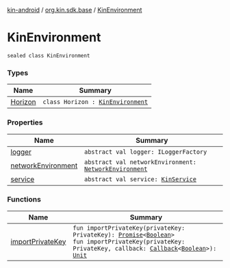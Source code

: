 [kin-android](../../index.md) / [org.kin.sdk.base](../index.md) / [KinEnvironment](./index.md)

# KinEnvironment

`sealed class KinEnvironment`

### Types

| Name | Summary |
|---|---|
| [Horizon](-horizon/index.md) | `class Horizon : `[`KinEnvironment`](./index.md) |

### Properties

| Name | Summary |
|---|---|
| [logger](logger.md) | `abstract val logger: ILoggerFactory` |
| [networkEnvironment](network-environment.md) | `abstract val networkEnvironment: `[`NetworkEnvironment`](../../org.kin.sdk.base.stellar.models/-network-environment/index.md) |
| [service](service.md) | `abstract val service: `[`KinService`](../../org.kin.sdk.base.network.services/-kin-service/index.md) |

### Functions

| Name | Summary |
|---|---|
| [importPrivateKey](import-private-key.md) | `fun importPrivateKey(privateKey: PrivateKey): `[`Promise`](../../org.kin.sdk.base.tools/-promise/index.md)`<`[`Boolean`](https://kotlinlang.org/api/latest/jvm/stdlib/kotlin/-boolean/index.html)`>`<br>`fun importPrivateKey(privateKey: PrivateKey, callback: `[`Callback`](../../org.kin.sdk.base.tools/-callback/index.md)`<`[`Boolean`](https://kotlinlang.org/api/latest/jvm/stdlib/kotlin/-boolean/index.html)`>): `[`Unit`](https://kotlinlang.org/api/latest/jvm/stdlib/kotlin/-unit/index.html) |
